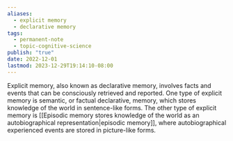 ```yaml
---
aliases:
  - explicit memory
  - declarative memory
tags:
  - permanent-note
  - topic-cognitive-science
publish: "true"
date: 2022-12-01
lastmod: 2023-12-29T19:14:10-08:00
---
```

Explicit memory, also known as declarative memory, involves facts and events that can be consciously retrieved and reported. One type of explicit memory is semantic, or factual declarative, memory, which stores knowledge of the world in sentence-like forms. The other type of explicit memory is [[Episodic memory stores knowledge of the world as an autobiographical representation|episodic memory]], where autobiographical experienced events are stored in picture-like forms.